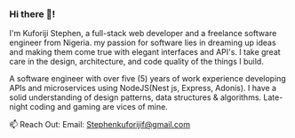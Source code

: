 ### Hi there 👋!


I'm Kuforiji Stephen, a full-stack web developer and a freelance software engineer from Nigeria. my passion for software lies in dreaming up ideas and making them come true with elegant interfaces and API's. I take great care in the design,  architecture, and code quality of the things I build.

A software engineer with over five (5) years of work experience developing APIs and microservices using NodeJS(Nest js, Express, Adonis). I have a solid understanding of design patterns, data structures & algorithms. Late-night coding and gaming are vices of mine. 


📫 Reach Out:
     Email: Stephenkuforijif@gmail.com



         
         
<!--
**Stephenkuf/Stephenkuf** is a ✨ _special_ ✨ repository because its `README.md` (this file) appears on your GitHub profile.

Here are some ideas to get you started:

- 🔭 I’m currently working on ...
- 🌱 I’m currently learning ...
- 👯 I’m looking to collaborate on ...
- 🤔 I’m looking for help with ...
- 💬 Ask me about ...
- 📫 How to reach me: ...
- 😄 Pronouns: ...
- ⚡ Fun fact: ...
-->
